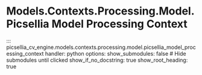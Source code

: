 # Models.Contexts.Processing.Model.Picsellia Model Processing Context

::: picsellia_cv_engine.models.contexts.processing.model.picsellia_model_processing_context
    handler: python
    options:
        show_submodules: false  # Hide submodules until clicked
        show_if_no_docstring: true
        show_root_heading: true
